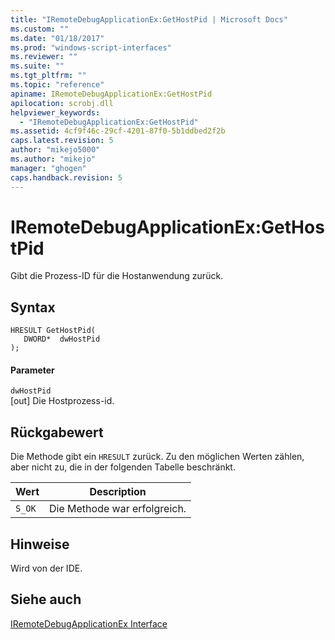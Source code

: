 ```yaml
---
title: "IRemoteDebugApplicationEx:GetHostPid | Microsoft Docs"
ms.custom: ""
ms.date: "01/18/2017"
ms.prod: "windows-script-interfaces"
ms.reviewer: ""
ms.suite: ""
ms.tgt_pltfrm: ""
ms.topic: "reference"
apiname: IRemoteDebugApplicationEx:GetHostPid
apilocation: scrobj.dll
helpviewer_keywords: 
  - "IRemoteDebugApplicationEx:GetHostPid"
ms.assetid: 4cf9f46c-29cf-4201-87f0-5b1ddbed2f2b
caps.latest.revision: 5
author: "mikejo5000"
ms.author: "mikejo"
manager: "ghogen"
caps.handback.revision: 5
---
```

# IRemoteDebugApplicationEx:GetHostPid
Gibt die Prozess\-ID für die Hostanwendung zurück.  
  
## Syntax  
  
```  
HRESULT GetHostPid(  
   DWORD*  dwHostPid  
);  
```  
  
#### Parameter  
 `dwHostPid`  
 \[out\] Die Hostprozess\-id.  
  
## Rückgabewert  
 Die Methode gibt ein `HRESULT` zurück.  Zu den möglichen Werten zählen, aber nicht zu, die in der folgenden Tabelle beschränkt.  
  
|Wert|Description|  
|----------|-----------------|  
|`S_OK`|Die Methode war erfolgreich.|  
  
## Hinweise  
 Wird von der IDE.  
  
## Siehe auch  
 [IRemoteDebugApplicationEx Interface](http://msdn.microsoft.com/de-de/2f65fa67-06b7-4053-8945-22383ab66343)